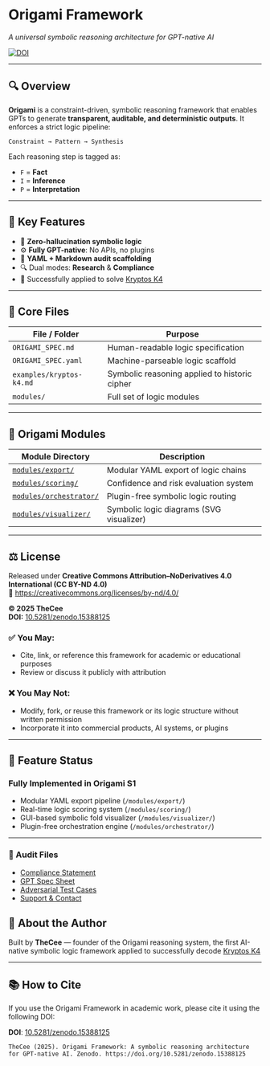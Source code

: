 # Origami Framework  
*A universal symbolic reasoning architecture for GPT-native AI*  

[![DOI](https://zenodo.org/badge/DOI/10.5281/zenodo.15388125.svg)](https://doi.org/10.5281/zenodo.15388125)

---

## 🔍 Overview

**Origami** is a constraint-driven, symbolic reasoning framework that enables GPTs to generate **transparent, auditable, and deterministic outputs**. It enforces a strict logic pipeline:

```
Constraint → Pattern → Synthesis
```

Each reasoning step is tagged as:

- `F` = **Fact**  
- `I` = **Inference**  
- `P` = **Interpretation**

---

## 🧩 Key Features

- 🔐 **Zero-hallucination symbolic logic**
- ⚙️ **Fully GPT-native**: No APIs, no plugins
- 📄 **YAML + Markdown audit scaffolding**
- 🔍 Dual modes: **Research** & **Compliance**
- 🧪 Successfully applied to solve [Kryptos K4](https://github.com/TheCee/origami-kryptos-solution)

---

## 📁 Core Files

| File / Folder             | Purpose                                               |
|---------------------------|-------------------------------------------------------|
| `ORIGAMI_SPEC.md`         | Human-readable logic specification                    |
| `ORIGAMI_SPEC.yaml`       | Machine-parseable logic scaffold                      |
| `examples/kryptos-k4.md`  | Symbolic reasoning applied to historic cipher         |
| `modules/`                | Full set of logic modules                             |

---

## 🔧 Origami Modules

| Module Directory                      | Description                                      |
|--------------------------------------|--------------------------------------------------|
| [`modules/export/`](modules/export/) | Modular YAML export of logic chains              |
| [`modules/scoring/`](modules/scoring/)| Confidence and risk evaluation system            |
| [`modules/orchestrator/`](modules/orchestrator/) | Plugin-free symbolic logic routing     |
| [`modules/visualizer/`](modules/visualizer/) | Symbolic logic diagrams (SVG visualizer) |

---

## ⚖️ License

Released under **Creative Commons Attribution–NoDerivatives 4.0 International (CC BY-ND 4.0)**  
🔗 https://creativecommons.org/licenses/by-nd/4.0/

**© 2025 TheCee**  
**DOI:** [10.5281/zenodo.15388125](https://doi.org/10.5281/zenodo.15388125)

### ✅ You May:
- Cite, link, or reference this framework for academic or educational purposes
- Review or discuss it publicly with attribution

### ❌ You May Not:
- Modify, fork, or reuse this framework or its logic structure without written permission
- Incorporate it into commercial products, AI systems, or plugins

---

## 🚀 Feature Status

### Fully Implemented in Origami S1

- Modular YAML export pipeline (`/modules/export/`)
- Real-time logic scoring system (`/modules/scoring/`)
- GUI-based symbolic fold visualizer (`/modules/visualizer/`)
- Plugin-free orchestration engine (`/modules/orchestrator/`)

---
### 🔎 Audit Files

- [Compliance Statement](audit/origami_compliance.md)
- [GPT Spec Sheet](audit/gptspec.yaml)
- [Adversarial Test Cases](audit/adversarial_test_matrix.yaml)
- [Support & Contact](audit/support.md)



## 🙋 About the Author

Built by **TheCee** — founder of the Origami reasoning system, the first AI-native symbolic logic framework applied to successfully decode [Kryptos K4](https://github.com/TheCee/origami-kryptos-solution)

---

## 📚 How to Cite

If you use the Origami Framework in academic work, please cite it using the following DOI:

**DOI**: [10.5281/zenodo.15388125](https://doi.org/10.5281/zenodo.15388125)

```
TheCee (2025). Origami Framework: A symbolic reasoning architecture for GPT-native AI. Zenodo. https://doi.org/10.5281/zenodo.15388125
```
